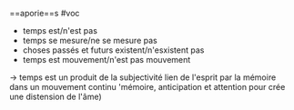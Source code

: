 ==aporie==s #voc 
 - temps est/n'est pas
 - temps se mesure/ne se mesure pas
 - choses passés et futurs existent/n'esxistent pas
 - temps est mouvement/n'est pas mouvement
 
 -> temps est un produit de la subjectivité
 lien de l'esprit par la mémoire dans un mouvement continu 'mémoire, anticipation et attention pour crée une distension de l'âme)